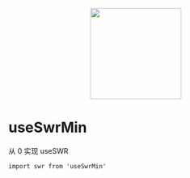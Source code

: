 <p align="center"><img height="180" src="https://user-images.githubusercontent.com/26371465/236724211-c18e6210-9148-4139-ac7d-979cb60e6e1e.png"></p>


# useSwrMin

从 0 实现 useSWR

```
import swr from 'useSwrMin'
```
